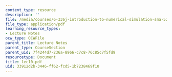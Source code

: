 ```yaml
---
content_type: resource
description: ''
file: /media/courses/6-336j-introduction-to-numerical-simulation-sma-5211-fall-2003/33912d2b3446ff62fcd51b7238469f10_lec10.pdf
file_type: application/pdf
learning_resource_types:
- Lecture Notes
ocw_type: OCWFile
parent_title: Lecture Notes
parent_type: CourseSection
parent_uid: 7f4244d7-236a-8966-c7c8-76c85c7f5fd9
resourcetype: Document
title: lec10.pdf
uid: 33912d2b-3446-ff62-fcd5-1b7238469f10
---
```

